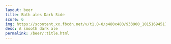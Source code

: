 ```yaml
---
layout: beer
title: Bath ales Dark Side
score: 6
img: https://scontent.xx.fbcdn.net/v/t1.0-0/p480x480/933900_10151694517968745_176829546_n.jpg?oh=65a9d9d90170618745b865319d8d62de&oe=5865EF05
desc: A smooth dark ale
permalink: /beer/:title.html
---
```

